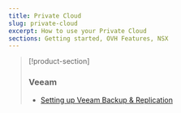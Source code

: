 ```yaml
---
title: Private Cloud
slug: private-cloud
excerpt: How to use your Private Cloud
sections: Getting started, OVH Features, NSX
---
```


> [!product-section]
>
> ### Veeam
>
> - [Setting up Veeam Backup & Replication](https://docs.ovh.com/ca/en/storage/storage/veeam-backup-replication/)
>